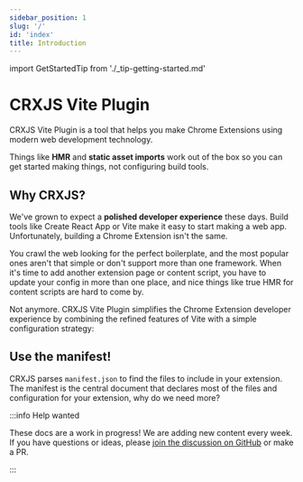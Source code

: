 ```yaml
---
sidebar_position: 1
slug: '/'
id: 'index'
title: Introduction
---
```


import GetStartedTip from './\_tip-getting-started.md'

# CRXJS Vite Plugin

CRXJS Vite Plugin is a tool that helps you make Chrome Extensions using modern
web development technology.

Things like **HMR** and **static asset imports** work out of the box so you can
get started making things, not configuring build tools.

<GetStartedTip/>

## Why CRXJS?

We've grown to expect a **polished developer experience** these days. Build
tools like Create React App or Vite make it easy to start making a web app.
Unfortunately, building a Chrome Extension isn't the same.

You crawl the web looking for the perfect boilerplate, and the most popular ones
aren't that simple or don't support more than one framework. When it's time to
add another extension page or content script, you have to update your config in
more than one place, and nice things like true HMR for content scripts are hard
to come by.

Not anymore. CRXJS Vite Plugin simplifies the Chrome Extension developer
experience by combining the refined features of Vite with a simple configuration
strategy:

## Use the manifest!

CRXJS parses `manifest.json` to find the files to include in your extension. The
manifest is the central document that declares most of the files and
configuration for your extension, why do we need more?

:::info Help wanted

These docs are a work in progress! We are adding new content every week. If you
have questions or ideas, please
[join the discussion on GitHub](https://github.com/crxjs/chrome-extension-tools/discussions)
or make a PR.

:::
